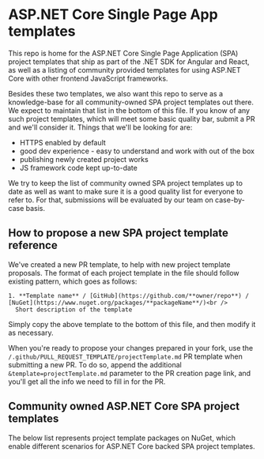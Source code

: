 # ASP.NET Core Single Page App templates

This repo is home for the ASP.NET Core Single Page Application (SPA) project templates that ship as part of the .NET SDK for Angular and React, as well as a listing of community provided templates for using ASP.NET Core with other frontend JavaScript frameworks.

Besides these two templates, we also want this repo to serve as a knowledge-base for all community-owned SPA project templates out there.
We expect to maintain that list in the bottom of this file. If you know of any such project templates, which will meet some basic quality bar, submit a PR and we'll consider it. Things that we'll be looking for are:
- HTTPS enabled by default
- good dev experience - easy to understand and work with out of the box
- publishing newly created project works
- JS framework code kept up-to-date

We try to keep the list of community owned SPA project templates up to date as well as want to make sure it is a good quality list for everyone to refer to. For that, submissions will be evaluated by our team on case-by-case basis.

## How to propose a new SPA project template reference

We've created a new PR template, to help with new project template proposals.
The format of each project template in the file should follow existing pattern, which goes as follows:

```
1. **Template name** / [GitHub](https://github.com/**owner/repo**) /  [NuGet](https://www.nuget.org/packages/**packageName**/)<br />
  Short description of the template
```

Simply copy the above template to the bottom of this file, and then modify it as necessary.

When you're ready to propose your changes prepared in your fork, use the `/.github/PULL_REQUEST_TEMPLATE/projectTemplate.md` PR template when submitting a new PR. To do so, append the additional `&template=projectTemplate.md` parameter to the PR creation page link, and you'll get all the info we need to fill in for the PR.

## Community owned ASP.NET Core SPA project templates
The below list represents project template packages on NuGet, which enable different scenarios for ASP.NET Core backed SPA project templates.

<!--
Please use this template for each submission

```
1. **Template name** / [GitHub](https://github.com/**owner/repo**) /  [NuGet](https://www.nuget.org/packages/**packageName**/)<br />
  Short description of the template
```
-->
